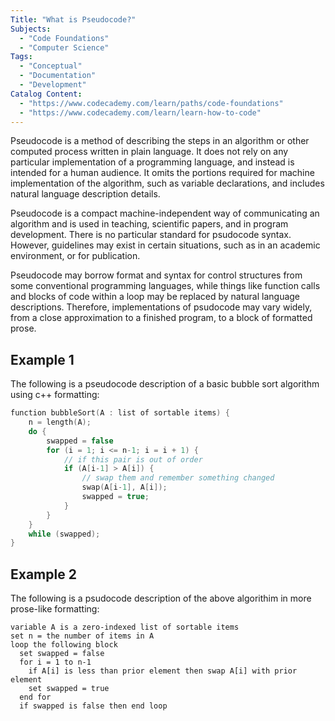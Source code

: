 ```yaml
---
Title: "What is Pseudocode?" 
Subjects: 
  - "Code Foundations"
  - "Computer Science"  
Tags: 
  - "Conceptual"
  - "Documentation"
  - "Development"
Catalog Content: 
  - "https://www.codecademy.com/learn/paths/code-foundations"
  - "https://www.codecademy.com/learn/learn-how-to-code"
---
```


Pseudocode is a method of describing the steps in an algorithm or other computed process written in plain language.
It does not rely on any particular implementation of a programming language, and instead is intended for a human audience.
It omits the portions required for machine implementation of the algorithm, such as variable declarations,
and includes natural language description details.

Pseudocode is a compact machine-independent way of communicating an algorithm and is used in teaching, scientific papers, and in program development.
There is no particular standard for psudocode syntax.
However, guidelines may exist in certain situations, such as in an academic environment, or for publication.

Pseudocode may borrow format and syntax for control structures from some conventional programming languages,
while things like function calls and blocks of code within a loop may be replaced by natural language descriptions.
Therefore, implementations of psudocode may vary widely, from a close approximation to a finished program, to a block of formatted prose.

## Example 1

The following is a pseudocode description of a basic bubble sort algorithm using c++ formatting:

```cpp
function bubbleSort(A : list of sortable items) {
    n = length(A);
    do {
        swapped = false
        for (i = 1; i <= n-1; i = i + 1) {
            // if this pair is out of order 
            if (A[i-1] > A[i]) {
                // swap them and remember something changed 
                swap(A[i-1], A[i]);
                swapped = true;
            }
        }
    }
    while (swapped);
}
```

## Example 2

The following is a psudocode description of the above algorithim in more prose-like formatting:
```
variable A is a zero-indexed list of sortable items
set n = the number of items in A
loop the following block
  set swapped = false
  for i = 1 to n-1
    if A[i] is less than prior element then swap A[i] with prior element
    set swapped = true
  end for
  if swapped is false then end loop
```

